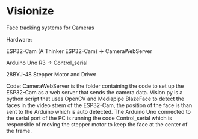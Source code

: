 # Visionize
Face tracking systems for Cameras

Hardware: 

ESP32-Cam (A Thinker ESP32-Cam) -> CameraWebServer

Arduino Uno R3 -> Control_serial

28BYJ-48 Stepper Motor and Driver


Code: 
CameraWebServer is the folder containing the code to set up the ESP32-Cam as a web server that sends the camera data.
Vision.py is a python script that uses OpenCV and Mediapipe BlazeFace to detect the faces in the video strem of the ESP32-Cam,
the position of the face is than sent to the Arduino which is auto detected.
The Arduino Uno connected to the serial port of the PC is running the code Control_serial which is responsble of
moving the stepper motor to keep the face at the center of the frame.

